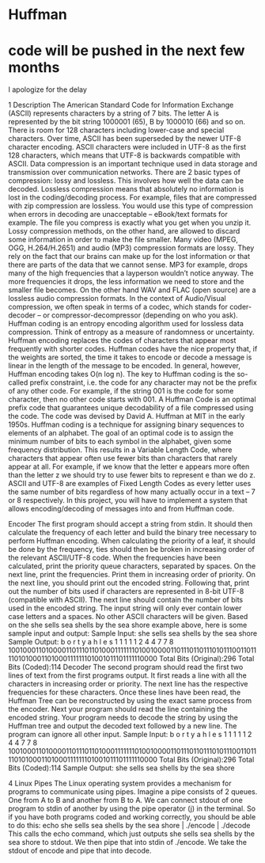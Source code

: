 # Huffman
# code will be pushed in the next few months
I apologize for the delay

1 Description
The American Standard Code for Information Exchange (ASCII) represents characters by a string of 7 bits.
The letter A is represented by the bit string 1000001 (65), B by 1000010 (66) and so on. There is room for 128
characters including lower-case and special characters. Over time, ASCII has been superseded by the newer
UTF-8 character encoding. ASCII characters were included in UTF-8 as the first 128 characters, which means
that UTF-8 is backwards compatible with ASCII.
Data compression is an important technique used in data storage and transmission over communication
networks. There are 2 basic types of compression: lossy and lossless. This involves how well the data can be
decoded. Lossless compression means that absolutely no information is lost in the coding/decoding process.
For example, files that are compressed with zip compression are lossless. You would use this type of compression
when errors in decoding are unacceptable – eBook/text formats for example. The file you compress
is exactly what you get when you unzip it. Lossy compression methods, on the other hand, are allowed to
discard some information in order to make the file smaller. Many video (MPEG, OGG, H.264/H.2651) and
audio (MP3) compression formats are lossy. They rely on the fact that our brains can make up for the lost
information or that there are parts of the data that we cannot sense. MP3 for example, drops many of the high
frequencies that a layperson wouldn’t notice anyway. The more frequencies it drops, the less information we
need to store and the smaller file becomes. On the other hand WAV and FLAC (open source) are a lossless
audio compression formats. In the context of Audio/Visual compression, we often speak in terms of a codec,
which stands for coder-decoder – or compressor-decompressor (depending on who you ask).
Huffman coding is an entropy encoding algorithm used for lossless data compression. Think of entropy as
a measure of randomness or uncertainty. Huffman encoding replaces the codes of characters that appear most
frequently with shorter codes. Huffman codes have the nice property that, if the weights are sorted, the time it
takes to encode or decode a message is linear in the length of the message to be encoded. In general, however,
Huffman encoding takes O(n log n).
The key to Huffman coding is the so-called prefix constraint, i.e. the code for any character may not be the
prefix of any other code. For example, if the string 001 is the code for some character, then no other code starts
with 001. A Huffman Code is an optimal prefix code that guarantees unique decodability of a file compressed
using the code. The code was devised by David A. Huffman at MIT in the early 1950s. Huffman coding is a
technique for assigning binary sequences to elements of an alphabet. The goal of an optimal code is to assign
the minimum number of bits to each symbol in the alphabet, given some frequency distribution.
This results in a Variable Length Code, where characters that appear often use fewer bits than characters
that rarely appear at all. For example, if we know that the letter e appears more often than the letter z we
should try to use fewer bits to represent e than we do z. ASCII and UTF-8 are examples of Fixed Length Codes
as every letter uses the same number of bits regardless of how many actually occur in a text – 7 or 8 respectively.
In this project, you will have to implement a system that allows encoding/decoding of messages into and
from Huffman code.

Encoder
The first program should accept a string from stdin. It should then calculate the frequency of each letter and
build the binary tree necessary to perform Huffman encoding. When calculating the priority of a leaf, it should
be done by the frequency, ties should then be broken in increasing order of the relevant ASCII/UTF-8 code.
When the frequencies have been calculated, print the priority queue characters, separated by spaces. On the
next line, print the frequencies. Print them in increasing order of priority. On the next line, you should print
out the encoded string. Following that, print out the number of bits used if characters are represented in 8-bit
UTF-8 (compatible with ASCII). The next line should contain the number of bits used in the encoded string.
The input string will only ever contain lower case letters and a spaces. No other ASCII characters will be
given.
Based on the she sells sea shells by the sea shore example above, here is some sample
input and output:
Sample Input:
she sells sea shells by the sea shore
Sample Output:
b o r t y a h l e s
1 1 1 1 1 2 4 4 7 7 8
100100011010000110111011010001111111010010000110111011011101011100110111101010001101000111111101001011101111110000
Total Bits (Original):296
Total Bits (Coded):114
Decoder
The second program should read the first two lines of text from the first programs output. It first reads a line
with all the characters in increasing order or priority. The next line has the respective frequencies for these
characters. Once these lines have been read, the Huffman Tree can be reconstructed by using the exact
same process from the encoder. Next your program should read the line containing the encoded string. Your
program needs to decode the string by using the Huffman tree and output the decoded text followed by a new
line. The program can ignore all other input.
Sample Input:
b o r t y a h l e s
1 1 1 1 1 2 4 4 7 7 8
100100011010000110111011010001111111010010000110111011011101011100110111101010001101000111111101001011101111110000
Total Bits (Original):296
Total Bits (Coded):114
Sample Output:
she sells sea shells by the sea shore


4 Linux Pipes
The Linux operating system provides a mechanism for programs to communicate using pipes. Imagine a pipe
consists of 2 queues. One from A to B and another from B to A. We can connect stdout of one program
to stdin of another by using the pipe operator (j) in the terminal. So if you have both programs coded and
working correctly, you should be able to do this:
echo she sells sea shells by the sea shore | ./encode | ./decode
This calls the echo command, which just outputs she sells sea shells by the sea shore
to stdout. We then pipe that into stdin of ./encode. We take the stdout of encode and pipe that into
decode.
